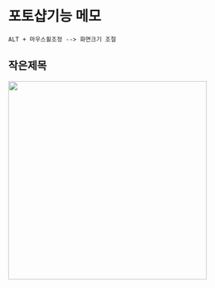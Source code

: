 # 포토샵기능 메모

```
ALT + 마우스휠조정 --> 화면크기 조절
```


## 작은제목

<img src="https://1004minjeong.github.io/img/ph.png" width="400">
